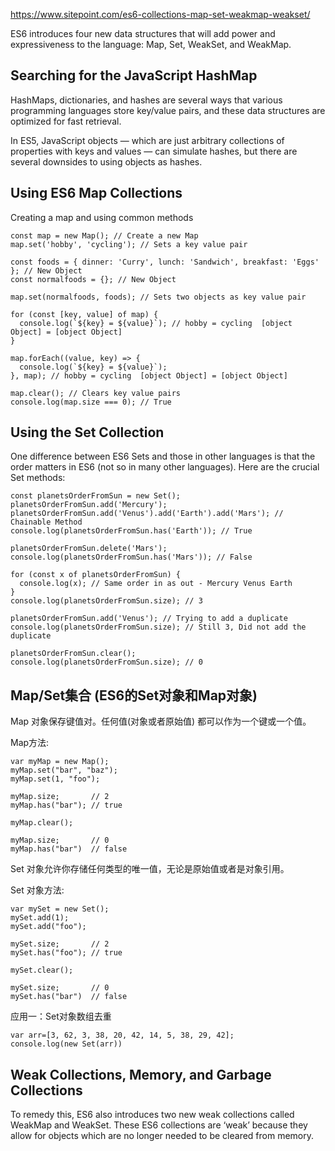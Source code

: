 https://www.sitepoint.com/es6-collections-map-set-weakmap-weakset/

ES6 introduces four new data structures that will add power and expressiveness to the language: 
Map, Set, WeakSet, and WeakMap.

## Searching for the JavaScript HashMap

HashMaps, dictionaries, and hashes are several ways that various programming languages store key/value pairs, and these data structures are optimized for fast retrieval.

In ES5, JavaScript objects — which are just arbitrary collections of properties with keys and values — can simulate hashes, but there are several downsides to using objects as hashes.

## Using ES6 Map Collections

Creating a map and using common methods
```
const map = new Map(); // Create a new Map
map.set('hobby', 'cycling'); // Sets a key value pair

const foods = { dinner: 'Curry', lunch: 'Sandwich', breakfast: 'Eggs' }; // New Object
const normalfoods = {}; // New Object

map.set(normalfoods, foods); // Sets two objects as key value pair

for (const [key, value] of map) {
  console.log(`${key} = ${value}`); // hobby = cycling  [object Object] = [object Object]
}

map.forEach((value, key) => {
  console.log(`${key} = ${value}`);
}, map); // hobby = cycling  [object Object] = [object Object]

map.clear(); // Clears key value pairs
console.log(map.size === 0); // True
```

## Using the Set Collection

One difference between ES6 Sets and those in other languages is that the order matters in ES6 (not so in many other languages). Here are the crucial Set methods:
```
const planetsOrderFromSun = new Set();
planetsOrderFromSun.add('Mercury');
planetsOrderFromSun.add('Venus').add('Earth').add('Mars'); // Chainable Method
console.log(planetsOrderFromSun.has('Earth')); // True

planetsOrderFromSun.delete('Mars');
console.log(planetsOrderFromSun.has('Mars')); // False

for (const x of planetsOrderFromSun) {
  console.log(x); // Same order in as out - Mercury Venus Earth
}
console.log(planetsOrderFromSun.size); // 3

planetsOrderFromSun.add('Venus'); // Trying to add a duplicate
console.log(planetsOrderFromSun.size); // Still 3, Did not add the duplicate

planetsOrderFromSun.clear();
console.log(planetsOrderFromSun.size); // 0
```

## Map/Set集合 (ES6的Set对象和Map对象)
Map 对象保存键值对。任何值(对象或者原始值) 都可以作为一个键或一个值。

Map方法:
```
var myMap = new Map();
myMap.set("bar", "baz");
myMap.set(1, "foo");

myMap.size;       // 2
myMap.has("bar"); // true

myMap.clear();

myMap.size;       // 0
myMap.has("bar")  // false
```

Set 对象允许你存储任何类型的唯一值，无论是原始值或者是对象引用。

Set 对象方法:
```
var mySet = new Set();
mySet.add(1);
mySet.add("foo");

mySet.size;       // 2
mySet.has("foo"); // true

mySet.clear();

mySet.size;       // 0
mySet.has("bar")  // false
```

应用一：Set对象数组去重
```
var arr=[3, 62, 3, 38, 20, 42, 14, 5, 38, 29, 42];
console.log(new Set(arr))
```


## Weak Collections, Memory, and Garbage Collections
To remedy this, ES6 also introduces two new weak collections called WeakMap and WeakSet. These ES6 collections are ‘weak’ because they allow for objects which are no longer needed to be cleared from memory.


